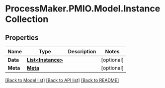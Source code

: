 # ProcessMaker.PMIO.Model.InstanceCollection
## Properties

Name | Type | Description | Notes
------------ | ------------- | ------------- | -------------
**Data** | [**List&lt;Instance&gt;**](Instance.md) |  | [optional] 
**Meta** | [**Meta**](Meta.md) |  | [optional] 

[[Back to Model list]](../README.md#documentation-for-models) [[Back to API list]](../README.md#documentation-for-api-endpoints) [[Back to README]](../README.md)

